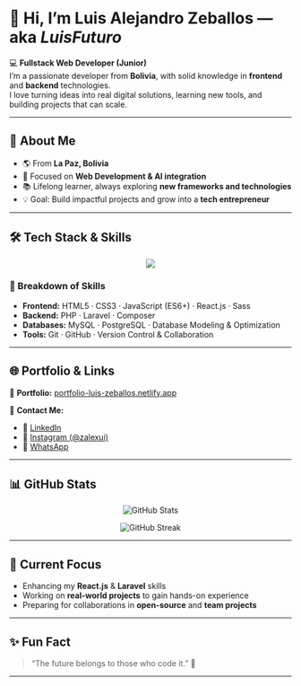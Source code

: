 # 👋 Hi, I’m Luis Alejandro Zeballos — aka *LuisFuturo*  

💻 **Fullstack Web Developer (Junior)**  
I’m a passionate developer from **Bolivia**, with solid knowledge in **frontend** and **backend** technologies.  
I love turning ideas into real digital solutions, learning new tools, and building projects that can scale.  

---

## 🚀 About Me  
- 🌎 From **La Paz, Bolivia**  
- 🎯 Focused on **Web Development & AI integration**  
- 📚 Lifelong learner, always exploring **new frameworks and technologies**  
- 💡 Goal: Build impactful projects and grow into a **tech entrepreneur**  

---

## 🛠️ Tech Stack & Skills  

<p align="center">
  <img src="https://skillicons.dev/icons?i=html,css,js,react,sass,php,laravel,mysql,postgresql,github" />
</p>

### 🔧 Breakdown of Skills  
- **Frontend:** HTML5 · CSS3 · JavaScript (ES6+) · React.js · Sass  
- **Backend:** PHP · Laravel · Composer  
- **Databases:** MySQL · PostgreSQL · Database Modeling & Optimization  
- **Tools:** Git · GitHub · Version Control & Collaboration  

---

## 🌐 Portfolio & Links  

🔗 **Portfolio:** [portfolio-luis-zeballos.netlify.app](https://portfolio-luis-zeballos.netlify.app/)  

📲 **Contact Me:**  
- 💼 [LinkedIn](https://www.linkedin.com/in/luis-alejandro-zeballos-quiroz-324bab2b9)  
- 📸 [Instagram (@zalexui)](https://instagram.com/zalexui)  
- 💬 [WhatsApp](https://wa.me/59171556955)  

---

## 📊 GitHub Stats  

<p align="center">
  <img src="https://github-readme-stats.vercel.app/api?username=LuisFuturo&show_icons=true&theme=tokyonight" alt="GitHub Stats" />
</p>

<p align="center">
  <img src="https://github-readme-streak-stats.herokuapp.com?user=LuisFuturo&theme=tokyonight" alt="GitHub Streak" />
</p>

---

## 🌱 Current Focus  
- Enhancing my **React.js** & **Laravel** skills  
- Working on **real-world projects** to gain hands-on experience  
- Preparing for collaborations in **open-source** and **team projects**  

---

## ✨ Fun Fact  
> “The future belongs to those who code it.” 🚀  

---
